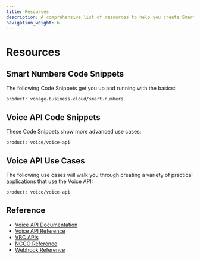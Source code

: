 ```yaml
---
title: Resources
description: A comprehensive list of resources to help you create Smart Numbers applications
navigation_weight: 6
---
```


# Resources

## Smart Numbers Code Snippets

The following Code Snippets get you up and running with the basics:

```code_snippet_list
product: vonage-business-cloud/smart-numbers
```

## Voice API Code Snippets

These Code Snippets show more advanced use cases:

```code_snippet_list
product: voice/voice-api
```

## Voice API Use Cases

The following use cases will walk you through creating a variety of practical applications that use the Voice API:

```use_cases
product: voice/voice-api
```

## Reference

* [Voice API Documentation](https://developer.nexmo.com/voice)
* [Voice API Reference](https://developer.nexmo.com/api/voice)
* [VBC APIs](/documentation)
* [NCCO Reference](https://developer.nexmo.com/voice/voice-api/ncco-reference)
* [Webhook Reference](https://developer.nexmo.com/voice/voice-api/webhook-reference)
